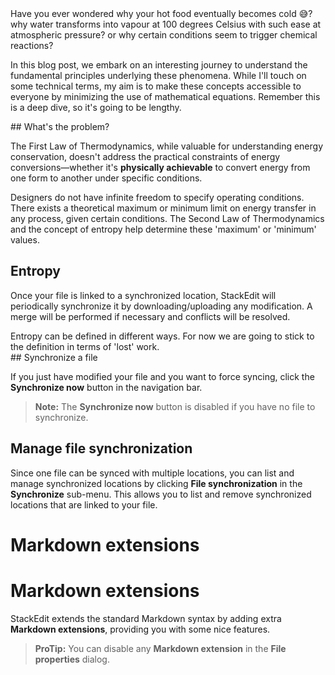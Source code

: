 <section>
Have you ever wondered why your hot food eventually becomes cold 😅? why water transforms into vapour at 100 degrees Celsius with such ease at atmospheric pressure? or why certain conditions seem to trigger chemical reactions?

In this blog post, we embark on an interesting journey to understand the fundamental principles underlying these phenomena. While I'll touch on some technical terms, my aim is to make these concepts accessible to everyone by minimizing the use of mathematical equations. Remember this is a deep dive, so it's going to be lengthy.

</section>

<section className = 'motivational'>
    ## What's the problem?

The First Law of Thermodynamics, while valuable for understanding energy conservation, doesn't address the practical constraints of energy conversions—whether it's **physically achievable** to convert energy from one form to another under specific conditions.

Designers do not have infinite freedom to specify operating conditions. There exists a theoretical maximum or minimum limit on energy transfer in any process, given certain conditions. The Second Law of Thermodynamics and the concept of entropy help determine these 'maximum' or 'minimum' values.

</section>

## Entropy

Once your file is linked to a synchronized location, StackEdit will periodically synchronize it by downloading/uploading any modification. A merge will be performed if necessary and conflicts will be resolved.

<div className = 'info'  >
Entropy can be defined in different ways. For now we are going to stick to the definition in terms of 'lost' work.
</div>
## Synchronize a file

If you just have modified your file and you want to force syncing, click the **Synchronize now** button in the navigation bar.

> **Note:** The **Synchronize now** button is disabled if you have no file to synchronize.

## Manage file synchronization

Since one file can be synced with multiple locations, you can list and manage synchronized locations by clicking **File synchronization** in the **Synchronize** sub-menu. This allows you to list and remove synchronized locations that are linked to your file.

# Markdown extensions

# Markdown extensions

StackEdit extends the standard Markdown syntax by adding extra **Markdown extensions**, providing you with some nice features.

> **ProTip:** You can disable any **Markdown extension** in the **File properties** dialog.
